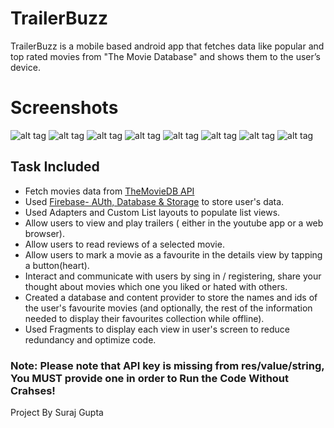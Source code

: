 # **TrailerBuzz**
TrailerBuzz is a mobile based android app that fetches data like popular and top rated movies from "The Movie Database" and shows them to the user’s device.

# **Screenshots**
![alt tag](https://user-images.githubusercontent.com/21064334/33891105-062a8f2e-df7b-11e7-90b6-ebc9cff00ae1.png)  ![alt tag](https://user-images.githubusercontent.com/21064334/33891106-0659db94-df7b-11e7-9750-d14f5059bfb9.png) ![alt tag](https://user-images.githubusercontent.com/21064334/33891107-0688bfea-df7b-11e7-8c69-a46b764a462d.png) ![alt tag](https://user-images.githubusercontent.com/21064334/33891101-05355fc2-df7b-11e7-8ae2-5cf38af95891.png)  ![alt tag](https://user-images.githubusercontent.com/21064334/33891109-06f0ee4e-df7b-11e7-9fee-5518ac355fd8.png)  ![alt tag](https://user-images.githubusercontent.com/21064334/33891110-0732cb8e-df7b-11e7-9fe8-8842289de692.png)  ![alt tag](https://user-images.githubusercontent.com/21064334/33891108-06b5ca80-df7b-11e7-9c69-b61c08495730.png)  ![alt tag](https://user-images.githubusercontent.com/21064334/33891102-056a8d6e-df7b-11e7-9504-eaed4e59bf35.png)



## Task Included
* Fetch movies data from [TheMovieDB API](https://www.themoviedb.org/settings/api)
* Used [Firebase- AUth, Database & Storage](https://firebase.google.com/docs/android/) to store user's data.
* Used Adapters and Custom List layouts to populate list views.
* Allow users to view and play trailers ( either in the youtube app or a web browser).
* Allow users to read reviews of a selected movie.
* Allow users to mark a movie as a favourite in the details view by tapping a button(heart).
* Interact and communicate with users by sing in / registering, share your thought about movies which one you liked or hated with others. 
* Created a database and content provider to store the names and ids of the user's favourite movies (and optionally, the rest of the information needed to display their favourites collection while offline).
* Used Fragments to display each view in user's screen to reduce redundancy and optimize code.


### Note: Please note that API key is missing from res/value/string, You MUST provide one in order to Run the Code Without Crahses!

  Project By Suraj Gupta





